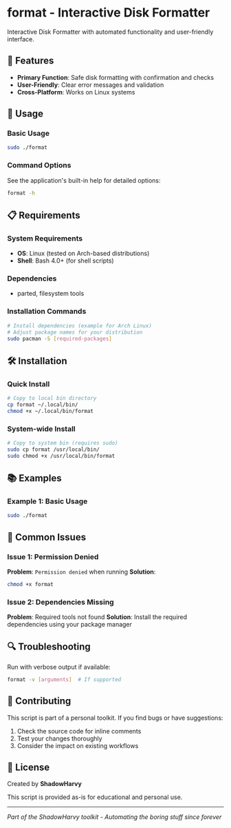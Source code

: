 # format - Interactive Disk Formatter

Interactive Disk Formatter with automated functionality and user-friendly interface.

## 🚀 Features

- **Primary Function**: Safe disk formatting with confirmation and checks
- **User-Friendly**: Clear error messages and validation
- **Cross-Platform**: Works on Linux systems




## 📖 Usage

### Basic Usage

```bash
sudo ./format
```

### Command Options

See the application's built-in help for detailed options:
```bash
format -h
```

## 📋 Requirements

### System Requirements
- **OS**: Linux (tested on Arch-based distributions)
- **Shell**: Bash 4.0+ (for shell scripts)

### Dependencies
- parted, filesystem tools

### Installation Commands
```bash
# Install dependencies (example for Arch Linux)
# Adjust package names for your distribution
sudo pacman -S [required-packages]
```

## 🛠️ Installation

### Quick Install
```bash
# Copy to local bin directory
cp format ~/.local/bin/
chmod +x ~/.local/bin/format
```

### System-wide Install
```bash
# Copy to system bin (requires sudo)
sudo cp format /usr/local/bin/
sudo chmod +x /usr/local/bin/format
```

## 📚 Examples

### Example 1: Basic Usage
```bash
sudo ./format
```



## 🚨 Common Issues

### Issue 1: Permission Denied
**Problem**: `Permission denied` when running
**Solution**: 
```bash
chmod +x format
```

### Issue 2: Dependencies Missing
**Problem**: Required tools not found
**Solution**: Install the required dependencies using your package manager

## 🔍 Troubleshooting

Run with verbose output if available:
```bash
format -v [arguments]  # If supported
```

## 🤝 Contributing

This script is part of a personal toolkit. If you find bugs or have suggestions:

1. Check the source code for inline comments
2. Test your changes thoroughly
3. Consider the impact on existing workflows

## 📄 License

Created by **ShadowHarvy**

This script is provided as-is for educational and personal use.

---

*Part of the ShadowHarvy toolkit - Automating the boring stuff since forever*
